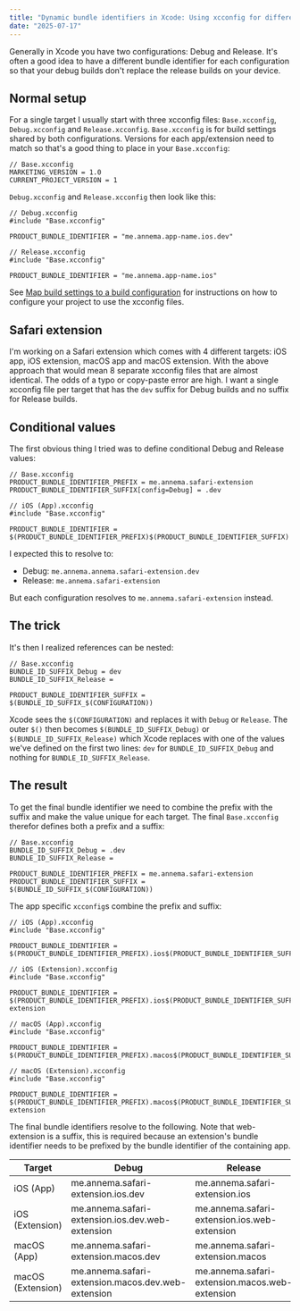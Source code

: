 ```yaml
---
title: "Dynamic bundle identifiers in Xcode: Using xcconfig for different configurations"
date: "2025-07-17"
---
```


Generally in Xcode you have two configurations: Debug and Release. It's often a good idea to have a different bundle identifier for each configuration so that your debug builds don't replace the release builds on your device.

## Normal setup

For a single target I usually start with three xcconfig files: `Base.xcconfig`, `Debug.xcconfig` and `Release.xcconfig`. `Base.xcconfig` is for build settings shared by both configurations. Versions for each app/extension need to match so that's a good thing to place in your `Base.xcconfig`:

```xcconfig
// Base.xcconfig
MARKETING_VERSION = 1.0
CURRENT_PROJECT_VERSION = 1
```

`Debug.xcconfig` and `Release.xcconfig` then look like this:

```xcconfig
// Debug.xcconfig
#include "Base.xcconfig"

PRODUCT_BUNDLE_IDENTIFIER = "me.annema.app-name.ios.dev"
```

```xcconfig
// Release.xcconfig
#include "Base.xcconfig"

PRODUCT_BUNDLE_IDENTIFIER = "me.annema.app-name.ios"
```

See [Map build settings to a build configuration](https://developer.apple.com/documentation/xcode/adding-a-build-configuration-file-to-your-project/#Map-build-settings-to-a-build-configuration) for instructions on how to configure your project to use the xcconfig files.

## Safari extension

I'm working on a Safari extension which comes with 4 different targets: iOS app, iOS extension, macOS app and macOS extension. With the above approach that would mean 8 separate xcconfig files that are almost identical. The odds of a typo or copy-paste error are high. I want a single xcconfig file per target that has the `dev` suffix for Debug builds and no suffix for Release builds.

## Conditional values

The first obvious thing I tried was to define conditional Debug and Release values:

```xcconfig
// Base.xcconfig
PRODUCT_BUNDLE_IDENTIFIER_PREFIX = me.annema.safari-extension
PRODUCT_BUNDLE_IDENTIFIER_SUFFIX[config=Debug] = .dev
```

```xcconfig
// iOS (App).xcconfig
#include "Base.xcconfig"

PRODUCT_BUNDLE_IDENTIFIER = $(PRODUCT_BUNDLE_IDENTIFIER_PREFIX)$(PRODUCT_BUNDLE_IDENTIFIER_SUFFIX)
```

I expected this to resolve to:

- Debug: `me.annema.annema.safari-extension.dev`
- Release: `me.annema.safari-extension`

But each configuration resolves to `me.annema.safari-extension` instead.

## The trick

It's then I realized references can be nested:

```xcconfig
// Base.xcconfig
BUNDLE_ID_SUFFIX_Debug = dev
BUNDLE_ID_SUFFIX_Release =

PRODUCT_BUNDLE_IDENTIFIER_SUFFIX = $(BUNDLE_ID_SUFFIX_$(CONFIGURATION))
```

Xcode sees the `$(CONFIGURATION)` and replaces it with `Debug` or `Release`. The outer `$()` then becomes `$(BUNDLE_ID_SUFFIX_Debug)` or `$(BUNDLE_ID_SUFFIX_Release)` which Xcode replaces with one of the values we've defined on the first two lines: `dev` for `BUNDLE_ID_SUFFIX_Debug` and nothing for `BUNDLE_ID_SUFFIX_Release`.

## The result

To get the final bundle identifier we need to combine the prefix with the suffix and make the value unique for each target. The final `Base.xcconfig` therefor defines both a prefix and a suffix:

```xcconfig
// Base.xcconfig
BUNDLE_ID_SUFFIX_Debug = .dev
BUNDLE_ID_SUFFIX_Release =

PRODUCT_BUNDLE_IDENTIFIER_PREFIX = me.annema.safari-extension
PRODUCT_BUNDLE_IDENTIFIER_SUFFIX = $(BUNDLE_ID_SUFFIX_$(CONFIGURATION))
```

The app specific `xcconfig`s combine the prefix and suffix:

```xcconfig
// iOS (App).xcconfig
#include "Base.xcconfig"

PRODUCT_BUNDLE_IDENTIFIER = $(PRODUCT_BUNDLE_IDENTIFIER_PREFIX).ios$(PRODUCT_BUNDLE_IDENTIFIER_SUFFIX)
```

```xcconfig
// iOS (Extension).xcconfig
#include "Base.xcconfig"

PRODUCT_BUNDLE_IDENTIFIER = $(PRODUCT_BUNDLE_IDENTIFIER_PREFIX).ios$(PRODUCT_BUNDLE_IDENTIFIER_SUFFIX).web-extension
```

```xcconfig
// macOS (App).xcconfig
#include "Base.xcconfig"

PRODUCT_BUNDLE_IDENTIFIER = $(PRODUCT_BUNDLE_IDENTIFIER_PREFIX).macos$(PRODUCT_BUNDLE_IDENTIFIER_SUFFIX)
```

```xcconfig
// macOS (Extension).xcconfig
#include "Base.xcconfig"

PRODUCT_BUNDLE_IDENTIFIER = $(PRODUCT_BUNDLE_IDENTIFIER_PREFIX).macos$(PRODUCT_BUNDLE_IDENTIFIER_SUFFIX).web-extension
```

The final bundle identifiers resolve to the following. Note that web-extension is a suffix,
this is required because an extension's bundle identifier needs to be prefixed
by the bundle identifier of the containing app.

| Target            | Debug                                              | Release                                        |
| ----------------- | -------------------------------------------------- | ---------------------------------------------- |
| iOS (App)         | me.annema.safari-extension.ios.dev                 | me.annema.safari-extension.ios                 |
| iOS (Extension)   | me.annema.safari-extension.ios.dev.web-extension   | me.annema.safari-extension.ios.web-extension   |
| macOS (App)       | me.annema.safari-extension.macos.dev               | me.annema.safari-extension.macos               |
| macOS (Extension) | me.annema.safari-extension.macos.dev.web-extension | me.annema.safari-extension.macos.web-extension |
